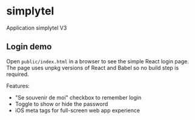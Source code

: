 # simplytel
Application simplytel V3

## Login demo
Open `public/index.html` in a browser to see the simple React login page.
The page uses unpkg versions of React and Babel so no build step is required.

Features:
- "Se souvenir de moi" checkbox to remember login
- Toggle to show or hide the password
- iOS meta tags for full-screen web app experience
